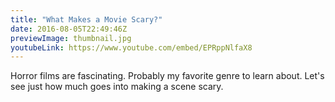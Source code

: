 ```yaml
---
title: "What Makes a Movie Scary?"
date: 2016-08-05T22:49:46Z
previewImage: thumbnail.jpg
youtubeLink: https://www.youtube.com/embed/EPRppNlfaX8
---
```


Horror films are fascinating. Probably my favorite genre to learn about. Let's see just how much goes into making a scene scary.
